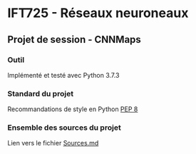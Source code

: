 # IFT725 - Réseaux neuroneaux

## Projet de session - CNNMaps

### Outil
Implémenté et testé avec Python 3.7.3

### Standard du projet
Recommandations de style en Python [PEP 8](https://www.python.org/dev/peps/pep-0008/)

### Ensemble des sources du projet
Lien vers le fichier [Sources.md](https://github.com/g3lin/CNNMaps/blob/master/docs/Sources.md)
